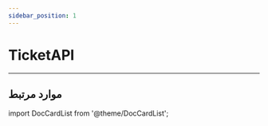 ```yaml
---
sidebar_position: 1
---
```


# TicketAPI

---

## موارد مرتبط

import DocCardList from '@theme/DocCardList';

<DocCardList />

